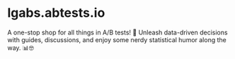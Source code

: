 # lgabs.abtests.io
A one-stop shop for all things in A/B tests! 🚀 Unleash data-driven decisions with guides, discussions, and enjoy some nerdy statistical humor along the way. 📊🤓
